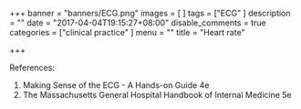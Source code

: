 +++
banner = "banners/ECG.png"
images = [
]
tags = ["ECG"
]
description = ""
date = "2017-04-04T19:15:27+08:00"
disable_comments = true
categories = ["clinical practice"
]
menu = ""
title = "Heart rate"

+++

<!--more-->

References:

1. Making Sense of the ECG - A Hands-on Guide 4e
2. The Massachusetts General Hospital Handbook of Internal Medicine 5e
